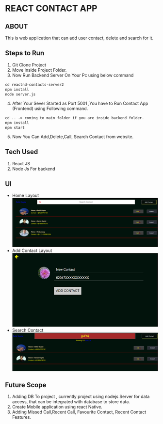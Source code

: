 # REACT CONTACT APP

## ABOUT
This is web application that can add user contact, delete and search for it.

## Steps to Run
1. Git Clone Project
2. Move Inside Project Folder.
3. Now Run Backend Server On Your Pc using below command
```
cd reactnd-contacts-server2
npm install
node server.js
```
4. After Your Sever Started as Port 5001 ,You have to Run Contact App (Frontend) using Following command.
```
cd .. -> coming to main folder if you are inside backend folder.
npm install
npm start
```
5. Now You Can Add,Delete,Call, Search Contact from website.

## Tech Used
1. React JS
2. Node Js For backend

## UI
- Home Layout
![Show Contact](UI/full.png)
- Add Contact Layout
![Add Contact](UI/add.png)
- Search Contact
![Search Contact](UI/search.png)

## Future Scope
1. Adding DB To project , currently project using nodejs Server for data access, that can be integrated with database to store data.
2. Create Mobile application using react Native.
3. Adding Missed Call,Recent Call, Favourite Contact, Recent Contact Features.

